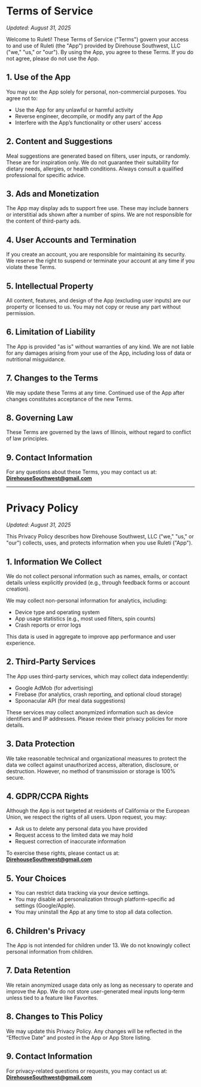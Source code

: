 # Terms of Service
*Updated: August 31, 2025*

Welcome to Ruleti! These Terms of Service ("Terms") govern your access to and use of Ruleti (the "App") provided by Direhouse Southwest, LLC ("we," "us," or "our"). By using the App, you agree to these Terms. If you do not agree, please do not use the App.

## 1. Use of the App
You may use the App solely for personal, non-commercial purposes. You agree not to:
- Use the App for any unlawful or harmful activity
- Reverse engineer, decompile, or modify any part of the App
- Interfere with the App’s functionality or other users' access

## 2. Content and Suggestions
Meal suggestions are generated based on filters, user inputs, or randomly. These are for inspiration only. We do not guarantee their suitability for dietary needs, allergies, or health conditions. Always consult a qualified professional for specific advice.

## 3. Ads and Monetization
The App may display ads to support free use. These may include banners or interstitial ads shown after a number of spins. We are not responsible for the content of third-party ads.

## 4. User Accounts and Termination
If you create an account, you are responsible for maintaining its security. We reserve the right to suspend or terminate your account at any time if you violate these Terms.

## 5. Intellectual Property
All content, features, and design of the App (excluding user inputs) are our property or licensed to us. You may not copy or reuse any part without permission.

## 6. Limitation of Liability
The App is provided "as is" without warranties of any kind. We are not liable for any damages arising from your use of the App, including loss of data or nutritional misguidance.

## 7. Changes to the Terms
We may update these Terms at any time. Continued use of the App after changes constitutes acceptance of the new Terms.

## 8. Governing Law
These Terms are governed by the laws of Illinois, without regard to conflict of law principles.

## 9. Contact Information
For any questions about these Terms, you may contact us at:  
**DirehouseSouthwest@gmail.com**

---

# Privacy Policy
*Updated: August 31, 2025*

This Privacy Policy describes how Direhouse Southwest, LLC ("we," "us," or "our") collects, uses, and protects information when you use Ruleti ("App").

## 1. Information We Collect
We do not collect personal information such as names, emails, or contact details unless explicitly provided (e.g., through feedback forms or account creation).

We may collect non-personal information for analytics, including:
- Device type and operating system  
- App usage statistics (e.g., most used filters, spin counts)  
- Crash reports or error logs  

This data is used in aggregate to improve app performance and user experience.

## 2. Third-Party Services
The App uses third-party services, which may collect data independently:
- Google AdMob (for advertising)  
- Firebase (for analytics, crash reporting, and optional cloud storage)  
- Spoonacular API (for meal data suggestions)  

These services may collect anonymized information such as device identifiers and IP addresses. Please review their privacy policies for more details.

## 3. Data Protection
We take reasonable technical and organizational measures to protect the data we collect against unauthorized access, alteration, disclosure, or destruction. However, no method of transmission or storage is 100% secure.

## 4. GDPR/CCPA Rights
Although the App is not targeted at residents of California or the European Union, we respect the rights of all users. Upon request, you may:
- Ask us to delete any personal data you have provided  
- Request access to the limited data we may hold  
- Request correction of inaccurate information  

To exercise these rights, please contact us at:  
**DirehouseSouthwest@gmail.com**

## 5. Your Choices
- You can restrict data tracking via your device settings.  
- You may disable ad personalization through platform-specific ad settings (Google/Apple).  
- You may uninstall the App at any time to stop all data collection.  

## 6. Children's Privacy
The App is not intended for children under 13. We do not knowingly collect personal information from children.

## 7. Data Retention
We retain anonymized usage data only as long as necessary to operate and improve the App. We do not store user-generated meal inputs long-term unless tied to a feature like Favorites.

## 8. Changes to This Policy
We may update this Privacy Policy. Any changes will be reflected in the “Effective Date” and posted in the App or App Store listing.

## 9. Contact Information
For privacy-related questions or requests, you may contact us at:  
**DirehouseSouthwest@gmail.com**
